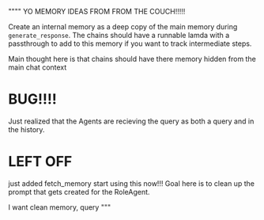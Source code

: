 """"
YO MEMORY IDEAS FROM FROM THE COUCH!!!!!

Create an internal memory as a deep copy of the main memory during `generate_response`. The chains should have a runnable lamda with a passthrough
to add to this memory if you want to track intermediate steps.


Main thought here is that chains should have there memory hidden from the main chat context


# BUG!!!!
Just realized that the Agents are recieving the query as both a query and in the history.

# LEFT OFF
just added fetch_memory start using this now!!! Goal here is to clean up the prompt that gets created for the RoleAgent.

I want clean memory, query 
"""